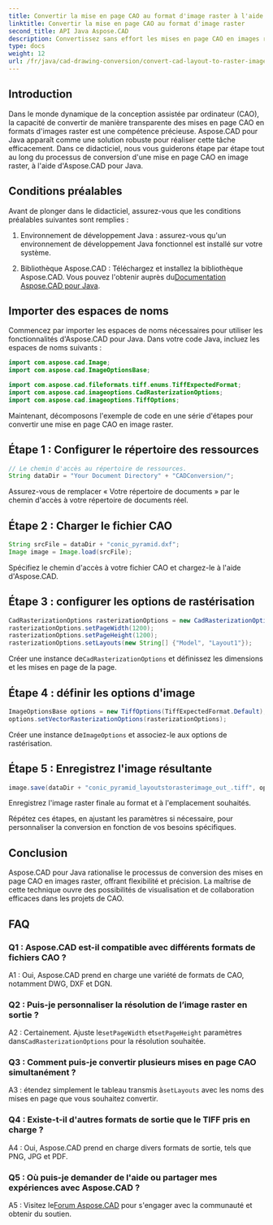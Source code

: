 ```yaml
---
title: Convertir la mise en page CAO au format d'image raster à l'aide d'Aspose.CAD pour Java
linktitle: Convertir la mise en page CAO au format d'image raster
second_title: API Java Aspose.CAD
description: Convertissez sans effort les mises en page CAO en images raster à l'aide d'Aspose.CAD pour Java. Visualisation de haute qualité pour une collaboration améliorée.
type: docs
weight: 12
url: /fr/java/cad-drawing-conversion/convert-cad-layout-to-raster-image/
---
```

## Introduction

Dans le monde dynamique de la conception assistée par ordinateur (CAO), la capacité de convertir de manière transparente des mises en page CAO en formats d'images raster est une compétence précieuse. Aspose.CAD pour Java apparaît comme une solution robuste pour réaliser cette tâche efficacement. Dans ce didacticiel, nous vous guiderons étape par étape tout au long du processus de conversion d'une mise en page CAO en image raster, à l'aide d'Aspose.CAD pour Java.

## Conditions préalables

Avant de plonger dans le didacticiel, assurez-vous que les conditions préalables suivantes sont remplies :

1. Environnement de développement Java : assurez-vous qu'un environnement de développement Java fonctionnel est installé sur votre système.

2.  Bibliothèque Aspose.CAD : Téléchargez et installez la bibliothèque Aspose.CAD. Vous pouvez l'obtenir auprès du[Documentation Aspose.CAD pour Java](https://reference.aspose.com/cad/java/).

## Importer des espaces de noms

Commencez par importer les espaces de noms nécessaires pour utiliser les fonctionnalités d'Aspose.CAD pour Java. Dans votre code Java, incluez les espaces de noms suivants :

```java
import com.aspose.cad.Image;
import com.aspose.cad.ImageOptionsBase;

import com.aspose.cad.fileformats.tiff.enums.TiffExpectedFormat;
import com.aspose.cad.imageoptions.CadRasterizationOptions;
import com.aspose.cad.imageoptions.TiffOptions;
```

Maintenant, décomposons l'exemple de code en une série d'étapes pour convertir une mise en page CAO en image raster.
## Étape 1 : Configurer le répertoire des ressources

```java
// Le chemin d'accès au répertoire de ressources.
String dataDir = "Your Document Directory" + "CADConversion/";
```

Assurez-vous de remplacer « Votre répertoire de documents » par le chemin d'accès à votre répertoire de documents réel.

## Étape 2 : Charger le fichier CAO

```java
String srcFile = dataDir + "conic_pyramid.dxf";
Image image = Image.load(srcFile);
```

Spécifiez le chemin d'accès à votre fichier CAO et chargez-le à l'aide d'Aspose.CAD.

## Étape 3 : configurer les options de rastérisation

```java
CadRasterizationOptions rasterizationOptions = new CadRasterizationOptions();
rasterizationOptions.setPageWidth(1200);
rasterizationOptions.setPageHeight(1200);
rasterizationOptions.setLayouts(new String[] {"Model", "Layout1"});
```

 Créer une instance de`CadRasterizationOptions` et définissez les dimensions et les mises en page de la page.

## Étape 4 : définir les options d'image

```java
ImageOptionsBase options = new TiffOptions(TiffExpectedFormat.Default);
options.setVectorRasterizationOptions(rasterizationOptions);
```

 Créer une instance de`ImageOptions` et associez-le aux options de rastérisation.

## Étape 5 : Enregistrez l'image résultante

```java
image.save(dataDir + "conic_pyramid_layoutstorasterimage_out_.tiff", options);
```

Enregistrez l'image raster finale au format et à l'emplacement souhaités.

Répétez ces étapes, en ajustant les paramètres si nécessaire, pour personnaliser la conversion en fonction de vos besoins spécifiques.

## Conclusion

Aspose.CAD pour Java rationalise le processus de conversion des mises en page CAO en images raster, offrant flexibilité et précision. La maîtrise de cette technique ouvre des possibilités de visualisation et de collaboration efficaces dans les projets de CAO.

## FAQ

### Q1 : Aspose.CAD est-il compatible avec différents formats de fichiers CAO ?

A1 : Oui, Aspose.CAD prend en charge une variété de formats de CAO, notamment DWG, DXF et DGN.

### Q2 : Puis-je personnaliser la résolution de l’image raster en sortie ?

 A2 : Certainement. Ajuste le`setPageWidth` et`setPageHeight` paramètres dans`CadRasterizationOptions` pour la résolution souhaitée.

### Q3 : Comment puis-je convertir plusieurs mises en page CAO simultanément ?

 A3 : étendez simplement le tableau transmis à`setLayouts` avec les noms des mises en page que vous souhaitez convertir.

### Q4 : Existe-t-il d'autres formats de sortie que le TIFF pris en charge ?

A4 : Oui, Aspose.CAD prend en charge divers formats de sortie, tels que PNG, JPG et PDF.

### Q5 : Où puis-je demander de l'aide ou partager mes expériences avec Aspose.CAD ?

A5 : Visitez le[Forum Aspose.CAD](https://forum.aspose.com/c/cad/19) pour s'engager avec la communauté et obtenir du soutien.